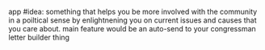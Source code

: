 app #idea: something that helps you be more involved with the community in a poiltical sense by enlightnening you on current issues and causes that you care about. main feature would be an auto-send to your congressman letter builder thing